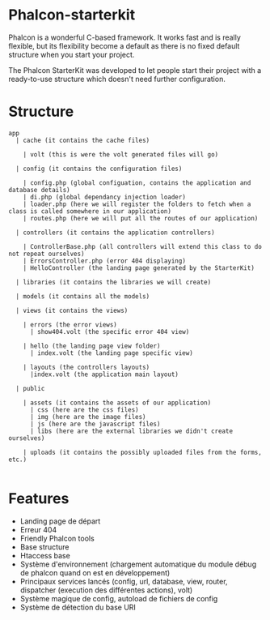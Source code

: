 Phalcon-starterkit
==================

Phalcon is a wonderful C-based framework. It works fast and is really flexible, but its flexibility become a default as there is no fixed default structure when you start your project.

The Phalcon StarterKit was developed to let people start their project with a ready-to-use structure which doesn't need further configuration.

Structure
=========

```
app
  | cache (it contains the cache files)
  
    | volt (this is were the volt generated files will go)
    
  | config (it contains the configuration files)
  
    | config.php (global configuation, contains the application and database details)
    | di.php (global dependancy injection loader)
    | loader.php (here we will register the folders to fetch when a class is called somewhere in our application)
    | routes.php (here we will put all the routes of our application)
    
  | controllers (it contains the application controllers)
  
    | ControllerBase.php (all controllers will extend this class to do not repeat ourselves)
    | ErrorsController.php (error 404 displaying)
    | HelloController (the landing page generated by the StarterKit)
    
  | libraries (it contains the libraries we will create)
  
  | models (it contains all the models)
  
  | views (it contains the views)
  
    | errors (the error views)
      | show404.volt (the specific error 404 view)
      
    | hello (the landing page view folder)
      | index.volt (the landing page specific view)
      
    | layouts (the controllers layouts)
      |index.volt (the application main layout)
    
  | public 
  
    | assets (it contains the assets of our application)
      | css (here are the css files)
      | img (here are the image files)
      | js (here are the javascript files)
      | libs (here are the external libraries we didn't create ourselves)
      
    | uploads (it contains the possibly uploaded files from the forms, etc.)
  
```

Features
=========

- Landing page de départ
- Erreur 404
- Friendly Phalcon tools
- Base structure
- Htaccess base
- Système d'environnement (chargement automatique du module débug de phalcon quand on est en développement)
- Principaux services lancés (config, url, database, view, router, dispatcher (execution des différentes actions), volt)
- Système magique de config, autoload de fichiers de config
- Système de détection du base URI
